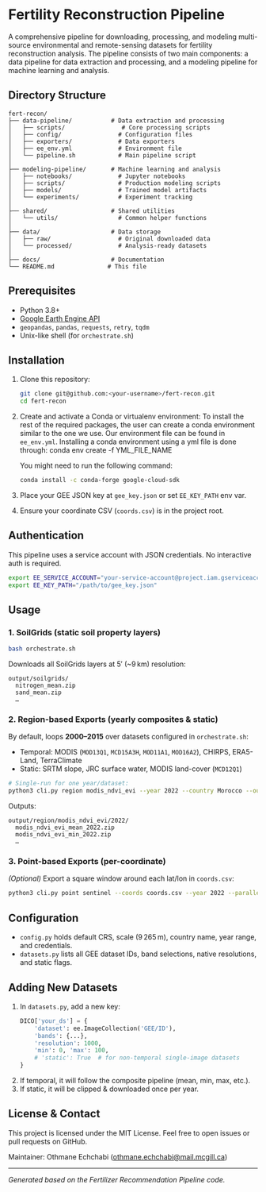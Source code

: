 # Fertility Reconstruction Pipeline

A comprehensive pipeline for downloading, processing, and modeling multi-source environmental and remote-sensing datasets for fertility reconstruction analysis. The pipeline consists of two main components: a data pipeline for data extraction and processing, and a modeling pipeline for machine learning and analysis.

## Directory Structure

```
fert-recon/
├── data-pipeline/           # Data extraction and processing
│   ├── scripts/                # Core processing scripts
│   ├── config/                # Configuration files
│   ├── exporters/             # Data exporters
│   ├── ee_env.yml             # Environment file
│   └── pipeline.sh            # Main pipeline script
│
├── modeling-pipeline/       # Machine learning and analysis
│   ├── notebooks/             # Jupyter notebooks
│   ├── scripts/               # Production modeling scripts
│   ├── models/                # Trained model artifacts
│   └── experiments/           # Experiment tracking
│
├── shared/                  # Shared utilities
│   └── utils/                 # Common helper functions
│
├── data/                    # Data storage
│   ├── raw/                   # Original downloaded data
│   └── processed/             # Analysis-ready datasets
│
├── docs/                    # Documentation
└── README.md               # This file
```

## Prerequisites

- Python 3.8+
- [Google Earth Engine API](https://developers.google.com/earth-engine)
- `geopandas`, `pandas`, `requests`, `retry`, `tqdm`
- Unix-like shell (for `orchestrate.sh`)

## Installation

1. Clone this repository:
   ```bash
   git clone git@github.com:<your-username>/fert-recon.git
   cd fert-recon
   ```
2. Create and activate a Conda or virtualenv environment:
   To install the rest of the required packages, the user can create a conda environment similar to the one we use. Our environment file can be found in `ee_env.yml`. Installing a conda environment using a yml file is done through: conda env create -f YML_FILE_NAME 

   You might need to run the following command:
   ```bash
   conda install -c conda-forge google-cloud-sdk
   ```

4. Place your GEE JSON key at `gee_key.json` or set `EE_KEY_PATH` env var.
5. Ensure your coordinate CSV (`coords.csv`) is in the project root.

## Authentication

This pipeline uses a service account with JSON credentials. No interactive auth is required.

```bash
export EE_SERVICE_ACCOUNT="your-service-account@project.iam.gserviceaccount.com"
export EE_KEY_PATH="/path/to/gee_key.json"
```

## Usage

### 1. SoilGrids (static soil property layers)

```bash
bash orchestrate.sh
```

Downloads all SoilGrids layers at 5′ (\~9 km) resolution:

```
output/soilgrids/
  nitrogen_mean.zip
  sand_mean.zip
  …
```

### 2. Region-based Exports (yearly composites & static)

By default, loops **2000–2015** over datasets configured in `orchestrate.sh`:

- Temporal: MODIS (`MOD13Q1`, `MCD15A3H`, `MOD11A1`, `MOD16A2`), CHIRPS, ERA5-Land, TerraClimate
- Static: SRTM slope, JRC surface water, MODIS land-cover (`MCD12Q1`)

```bash
# Single-run for one year/dataset:
python3 cli.py region modis_ndvi_evi --year 2022 --country Morocco --out output/region/modis_ndvi_evi/2022
```

Outputs:

```
output/region/modis_ndvi_evi/2022/
  modis_ndvi_evi_mean_2022.zip
  modis_ndvi_evi_min_2022.zip
  …
```

### 3. Point-based Exports (per-coordinate)

*(Optional)* Export a square window around each lat/lon in `coords.csv`:

```bash
python3 cli.py point sentinel --coords coords.csv --year 2022 --parallel --workers 16 --out output/point/sentinel
```

## Configuration

- `config.py` holds default CRS, scale (9 265 m), country name, year range, and credentials.
- `datasets.py` lists all GEE dataset IDs, band selections, native resolutions, and static flags.

## Adding New Datasets

1. In `datasets.py`, add a new key:
   ```python
   DICO['your_ds'] = {
       'dataset': ee.ImageCollection('GEE/ID'),
       'bands': {...},
       'resolution': 1000,
       'min': 0, 'max': 100,
       # 'static': True  # for non-temporal single-image datasets
   }
   ```
2. If temporal, it will follow the composite pipeline (mean, min, max, etc.).
3. If static, it will be clipped & downloaded once per year.

## License & Contact

This project is licensed under the MIT License. Feel free to open issues or pull requests on GitHub.

Maintainer: Othmane Echchabi ([othmane.echchabi@mail.mcgill.ca](mailto\:othmane.echchabi@mail.mcgill.ca))

---

*Generated based on the Fertilizer Recommendation Pipeline code.*

